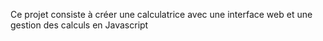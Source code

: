 Ce projet consiste à créer une calculatrice avec une interface web et une gestion des calculs en Javascript
